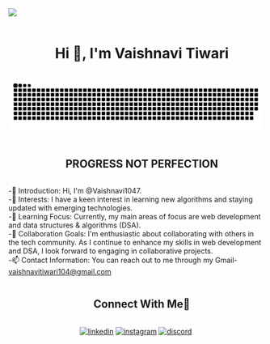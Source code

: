 
<!--horizontal divider(gradiant)-->
<img src="https://user-images.githubusercontent.com/73097560/115834477-dbab4500-a447-11eb-908a-139a6edaec5c.gif">

<!--h1 without bottom border-->
<div id="user-content-toc">
  <ul align="center">
    <summary><h1 style="display: inline-block">Hi 👋, I'm Vaishnavi Tiwari</h1></summary>
  </ul>
</div>


<!--- snake -->
<div align="center">
  <img  src="https://github.com/Vaishnavi1047/Vaishnavi1047/blob/main/grid-snake.svg"
       alt="snake" /></a>
</div>


<!--h2 without bottom border-->
<div id="user-content-toc">
  <ul align="center">
    <summary><h2 style="display: inline-block">PROGRESS NOT PERFECTION</h2></summary>
  </ul>
</div>


<!--Intro start-->
-👋 Introduction: Hi, I'm @Vaishnavi1047.  
-👀 Interests: I have a keen interest in learning new algorithms and staying updated with emerging technologies.    
-🌱 Learning Focus: Currently, my main areas of focus are web development and data structures & algorithms (DSA).  
-💞️ Collaboration Goals: I'm enthusiastic about collaborating with others in the tech community. As I continue to enhance my skills in web development and DSA, I look forward to engaging in collaborative projects.  
-📫 Contact Information: You can reach out to me through my Gmail- vaishnavitiwari104@gmail.com  
<!--Intro end-->

<!-- Connect with me -->
<!--h2 without bottom border-->
<div id="user-content-toc">
  <ul align="center">
    <summary><h2 style="display: inline-block">Connect With Me🤝</h2></summary>
  </ul>
</div>

<!--icons and links-->
<p align="center">
<a href="https://www.linkedin.com/in/vaishnavi-tiwari-625211280/" target="blank"><img align="center" src="https://user-images.githubusercontent.com/88904952/234979284-68c11d7f-1acc-4f0c-ac78-044e1037d7b0.png" alt="linkedin" height="50" width="50" /></a>
<a href="https://www.instagram.com/vaishnavitiwari_104/" target="blank"><img align="center" src="https://user-images.githubusercontent.com/88904952/234981169-2dd1e58f-4b7e-468c-8213-034ba62156c3.png" alt="instagram" height="50" width="50" /></a>
<a href="https://discord.com/vaishnavi1047" target="blank"><img align="center" src="https://user-images.githubusercontent.com/88904952/234982627-019fd336-6248-453c-9b05-97c13fd1d207.png" alt="discord" height="50" width="50" /></a>
  
</p>
